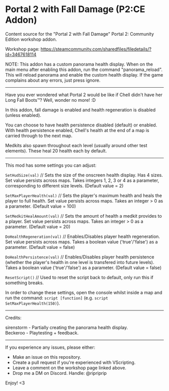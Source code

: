 # Portal 2 with Fall Damage (P2:CE Addon)
 
Content source for the "Portal 2 with Fall Damage" Portal 2: Community Edition workshop addon.

Workshop page: https://steamcommunity.com/sharedfiles/filedetails/?id=3467618114

NOTE: This addon has a custom panorama health display. When on the main menu after enabling this addon, run the command "panorama_reload". This will reload panorama and enable the custom health display. If the game complains about any errors, just press ignore.

-----

Have you ever wondered what Portal 2 would be like if Chell didn't have her Long Fall Boots™?
Well, wonder no more! :D

In this addon, fall damage is enabled and health regeneration is disabled (unless enabled).

You can choose to have health persistence disabled (default) or enabled. With health persistence enabled, Chell's health at the end of a map is carried through to the next map.

Medkits also spawn throughout each level (usually around other test elements). These heal 20 health each by default.

-----

This mod has some settings you can adjust:

`SetHudSize(val)` // Sets the size of the onscreen health display. Has 4 sizes. Set value persists across maps. Takes integers 1, 2, 3 or 4 as a parameter, corresponding to different size levels. (Default value = 2)

`SetMaxPlayerHealth(val)` // Sets the player's maximum health and heals the player to full health. Set value persists across maps. Takes an integer > 0 as a parameter. (Default value = 100)

`SetMedkitHealAmount(val)` // Sets the amount of health a medkit provides to a player. Set value persists across maps. Takes an integer > 0 as a parameter. (Default value = 20)

`DoHealthRegeneration(val)` // Enables/Disables player health regeneration. Set value persists across maps. Takes a boolean value ('true'/'false') as a parameter. (Default value = false)

`DoHealthPersistence(val)` // Enables/Disables player health persistence (whether the player's health in one level is transfered into future levels). Takes a boolean value ('true'/'false') as a parameter. (Default value = false)

`ResetScript()` // Used to reset the script back to default, only run this if something breaks.

In order to change these settings, open the console whilst inside a map and run the command: `script [function]`
(e.g. `script SetMaxPlayerHealth(150)`).

-----

Credits:

sirenstorm - Partially creating the panorama health display.  
Beckeroo - Playtesting + feedback.

-----

If you experience any issues, please either:
- Make an issue on this repository.
- Create a pull request if you're experienced with VScripting.
- Leave a comment on the workshop page linked above.
- Drop me a DM on Discord. Handle: @ripriprip

Enjoy! <3

